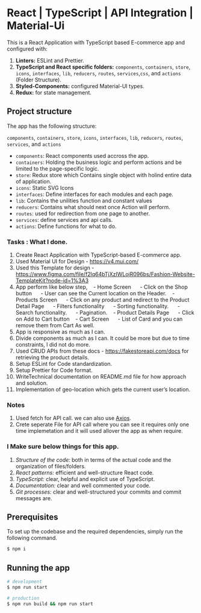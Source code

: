 # React | TypeScript | API Integration | Material-Ui

This is a React Application with TypeScript based E-commerce app and configured with:

1. **Linters:** ESLint and Prettier.
2. **TypeScript and React specific folders:** `components`, `containers`, `store`, `icons`, `interfaces`, `lib`, `reducers`, `routes`, `services`,`css`, and `actions` (Folder Structure).
3. **Styled-Components:** configured Material-UI types.
4. **Redux:** for state management.

## Project structure

The app has the following structure:

`components`, `containers`, `store`, `icons`, `interfaces`, `lib`, `reducers`, `routes`, `services`, and `actions`

- `components`: React components used accross the app.
- `containers`: Holding the business logic and perform actions and be limited to the page-specific logic.
- `store`: Redux store which Contains single object with holind entire data of application.
- `icons`: Static SVG Icons
- `interfaces`: Define interfaces for each modules and each page.
- `lib`: Contains the unilities function and constant values
- `reducers`: Contains what should next once Action will perform.
- `routes`: used for redirection from one page to another.
- `services`: define services and api calls.
- `actions`: Define functions for what to do.

### Tasks : What I done.

1. Create React Application with TypeScript-based E-commerce app.
2. Used Material UI for Design - https://v4.mui.com/
3. Used this Template for design - https://www.figma.com/file/f2lq64bTjXzIWLojR096bs/Fashion-Website-TemplateKit?node-id=1%3A3
4. App perform like below step,
   - Home Screen
     - Click on the Shop button
     - User can see the Current location on the Header.
   - Products Screen
     - Click on any product and redirect to the Product Detail Page
     - Filters functionality
     - Sorting functionality.
     - Search functionality.
     - Pagination.
   - Product Details Page
     - Click on Add to Cart button
   - Cart Screen
     - List of Card and you can remove them from Cart As well.
5. App is responsive as much as I can.
6. Divide components as much as I can. It could be more but due to time constraints, I did not do more.
7. Used CRUD APIs from these docs - https://fakestoreapi.com/docs for retrieving the product details.
8. Setup ESLint for Code standardization.
9. Setup Prettier for Code format.
10. WriteTechnical documentation on README.md file for how approach and solution.
11. Implementation of geo-location which gets the current user’s location.

### Notes

1. Used fetch for API call. we can also use [Axios](https://github.com/axios/axios).
2. Crete seperate File for API call where you can see it requires only one time implemetation and it will used allover the app as when require.

### I Make sure below things for this app.

1. _Structure of the code:_ both in terms of the actual code and the organization of files/folders.
2. _React patterns:_ efficient and well-structure React code.
3. _TypeScript:_ clear, helpful and explicit use of TypeScript.
4. _Documentation:_ clear and well commented your code.
5. _Git processes:_ clear and well-structured your commits and commit messages are.

## Prerequisites

To set up the codebase and the required dependencies, simply run the following command.

```bash
$ npm i
```

## Running the app

```bash
# development
$ npm run start

# production
$ npm run build && npm run start
```
